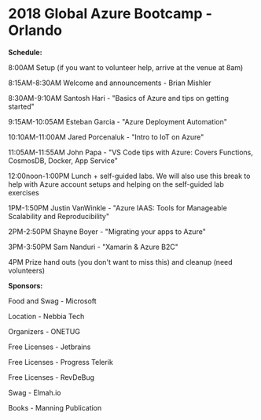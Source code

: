 # 2018 Global Azure Bootcamp - Orlando

**Schedule:**

8:00AM Setup (if you want to volunteer help, arrive at the venue at 8am)

8:15AM-8:30AM Welcome and announcements - Brian Mishler

8:30AM-9:10AM Santosh Hari - "Basics of Azure and tips on getting started"

9:15AM-10:05AM Esteban Garcia - "Azure Deployment Automation"

10:10AM-11:00AM Jared Porcenaluk - "Intro to IoT on Azure"

11:05AM-11:55AM John Papa - "VS Code tips with Azure: Covers Functions, CosmosDB, Docker, App Service"

12:00noon-1:00PM Lunch + self-guided labs. We will also use this break to help with Azure account setups and helping on the self-guided lab exercises

1PM-1:50PM Justin VanWinkle - "Azure IAAS: Tools for Manageable Scalability and Reproducibility"

2PM-2:50PM Shayne Boyer - "Migrating your apps to Azure"

3PM-3:50PM Sam Nanduri - "Xamarin & Azure B2C"

4PM Prize hand outs (you don't want to miss this) and cleanup (need volunteers)

**Sponsors:**

Food and Swag - Microsoft

Location - Nebbia Tech

Organizers - ONETUG

Free Licenses - Jetbrains

Free Licenses - Progress Telerik

Free Licenses - RevDeBug

Swag - Elmah.io

Books - Manning Publication
